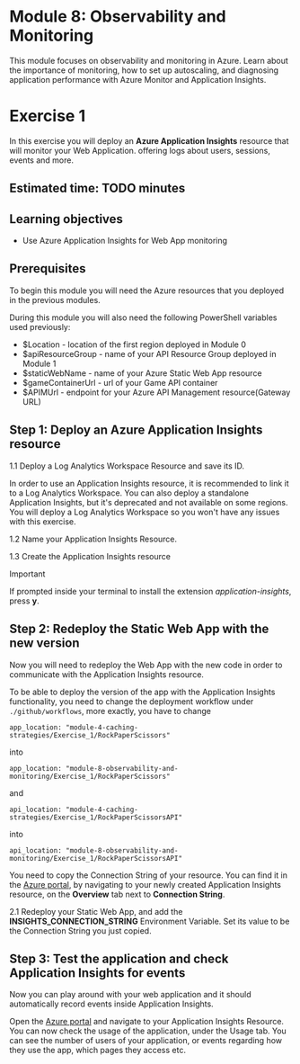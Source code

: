 # Module 8: Observability and Monitoring
This module focuses on observability and monitoring in Azure. Learn about the importance of monitoring, how to set up autoscaling, and diagnosing application performance with Azure Monitor and Application Insights.
# Exercise 1
In this exercise you will deploy an **Azure Application Insights** resource that will monitor your Web Application. offering logs about users, sessions, events and more.

## Estimated time: TODO minutes

## Learning objectives
   - Use Azure Application Insights for Web App monitoring

## Prerequisites
To begin this module you will need the Azure resources that you deployed in the previous modules.

During this module you will also need the following PowerShell variables used previously:
 - $Location - location of the first region deployed in Module 0
 - $apiResourceGroup  - name of your API Resource Group deployed in Module 1
 - $staticWebName - name of your Azure Static Web App resource
 - $gameContainerUrl - url of your Game API container
 - $APIMUrl - endpoint for your Azure API Management resource(Gateway URL)


## Step 1: Deploy an Azure Application Insights resource
1.1 Deploy a Log Analytics Workspace Resource and save its ID.

In order to use an Application Insights resource, it is recommended to link it to a Log Analytics Workspace. You can also deploy a standalone Application Insights, but it's deprecated and not available on some regions. You will deploy a Log Analytics Workspace so you won't have any issues with this exercise.

1.2 Name your Application Insights Resource.

1.3 Create the Application Insights resource

> [!IMPORTANT]
> If prompted inside your terminal to install the extension *application-insights*, press **y**.


## Step 2: Redeploy the Static Web App with the new version
Now you will need to redeploy the Web App with the new code in order to communicate with the Application Insights resource.

To be able to deploy the version of the app with the Application Insights functionality, you need to change the deployment workflow under `./github/workflows`, more exactly, you have to change

`app_location: "module-4-caching-strategies/Exercise_1/RockPaperScissors"`

into

`app_location: "module-8-observability-and-monitoring/Exercise_1/RockPaperScissors"`

and

`api_location: "module-4-caching-strategies/Exercise_1/RockPaperScissorsAPI"`

into

`api_location: "module-8-observability-and-monitoring/Exercise_1/RockPaperScissorsAPI"`


You need to copy the Connection String of your resource. You can find it in the [Azure portal](https://portal.azure.com), by navigating to your newly created Application Insights resource, on the **Overview** tab next to **Connection String**.


2.1 Redeploy your Static Web App, and add the **INSIGHTS_CONNECTION_STRING** Environment Variable. Set its value to be the Connection String you just copied.

## Step 3: Test the application and check Application Insights for events

Now you can play around with your web application and it should automatically record events inside Application Insights.

Open the [Azure portal](https://portal.azure.com) and navigate to your Application Insights Resource. You can now check the usage of the application, under the Usage tab. You can see the number of users of your application, or events regarding how they use the app, which pages they access etc.
